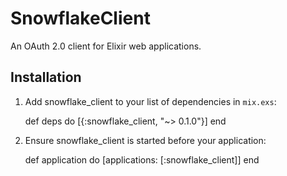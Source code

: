 # SnowflakeClient

An OAuth 2.0 client for Elixir web applications.

## Installation

  1. Add snowflake_client to your list of dependencies in `mix.exs`:

        def deps do
          [{:snowflake_client, "~> 0.1.0"}]
        end

  2. Ensure snowflake_client is started before your application:

        def application do
          [applications: [:snowflake_client]]
        end
